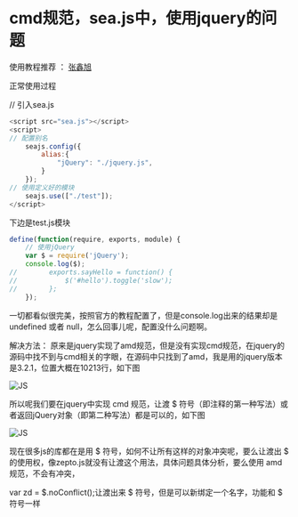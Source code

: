 # cmd规范，sea.js中，使用jquery的问题

使用教程推荐 ： [张鑫旭](http://www.zhangxinxu.com/sp/seajs/#api)

正常使用过程

// 引入sea.js
```js
<script src="sea.js"></script>
<script>
// 配置别名
    seajs.config({
        alias:{
            "jQuery": "./jquery.js",
        }
    });
// 使用定义好的模块
    seajs.use(["./test"]);
</script>
```

下边是test.js模块
```js
define(function(require, exports, module) {
    // 使用jQuery
    var $ = require('jQuery');
    console.log($);
//        exports.sayHello = function() {
//            $('#hello').toggle('slow');
//        };
    });
```

一切都看似很完美，按照官方的教程配置了，但是console.log出来的结果却是 undefined 或者 null，怎么回事儿呢，配置没什么问题啊。

解决方法：
原来是jquery实现了amd规范，但是没有实现cmd规范，在jquery的源码中找不到与cmd相关的字眼，在源码中只找到了amd，我是用的jquery版本是3.2.1，位置大概在10213行，如下图

![JS](/study/JS/JS6.png)


所以呢我们要在jquery中实现 cmd 规范，让渡 $ 符号（即注释的第一种写法）或者返回jQuery对象（即第二种写法）都是可以的，如下图

![JS](/study/JS/JS7.png)


现在很多js的库都在是用 $ 符号，如何不让所有这样的对象冲突呢，要么让渡出 $ 的使用权，像zepto.js就没有让渡这个用法，具体问题具体分析，要么使用 amd 规范，不会有冲突，

var zd = $.noConflict();让渡出来 $ 符号，但是可以新绑定一个名字，功能和 $ 符号一样